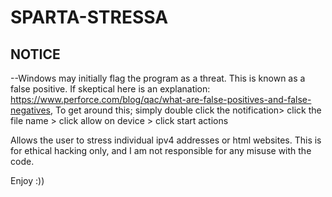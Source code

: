 # SPARTA-STRESSA
## NOTICE ##
--Windows may initially flag the program as a threat. This is known as a false positive. If skeptical here is an explanation: https://www.perforce.com/blog/qac/what-are-false-positives-and-false-negatives,  To get around this; 
simply double click the notification> click the file name > click allow on device > click start actions


Allows the user to stress individual ipv4 addresses or html websites. This is for ethical hacking only, and I am not responsible for any misuse with the code.

Enjoy :))
